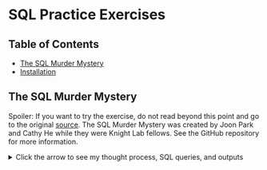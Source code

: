 # SQL Practice Exercises

## Table of Contents
- [The SQL Murder Mystery](#the-sql-murder-mystery)
- [Installation](#installation)


## The SQL Murder Mystery

Spoiler: If you want to try the exercise, do not read beyond this point and go to the original [source](https://mystery.knightlab.com/).
The SQL Murder Mystery was created by Joon Park and Cathy He while they were Knight Lab fellows. See the GitHub repository for more information.


<details>
  <summary>Click the arrow to see my thought process, SQL queries, and outputs</summary>

   <br>
   
#### Initial clues 
The crime was a **​murder**​ that occurred sometime on ​**Jan.15, 2018**​ and that it took place in ​**SQL City**​.
   
#### Databse schema
 ![database_schema](SQL_murder_images/database_schema.png)

#### Read crime report
   ```sql
SELECT *
FROM crime_scene_report
WHERE city = "SQL City" 
AND date = 20180115
AND type ="murder";
              
```


#### Gather information from witnesses
  
   ```sql
-- One lives on  last house on "Northwestern Dr"
SELECT *
FROM person
WHERE address_street_name = "Northwestern Dr"
ORDER BY address_number DESC
LIMIT 1;
```


   ```sql
-- Secod witness, “Annabel” lives on “Franklin Ave”
SELECT *
FROM person
WHERE name  like "A%"
AND address_street_name = "Franklin Ave";
```

#### Read the police report of each witness

   ```sql
SELECT p.id, p.name, i.transcript
FROM person AS p
INNER JOIN interview AS i 
ON p.id = i.person_id
WHERE p.name IN ("Morty Schapiro", "Annabel Miller")
```


**New clues**

| Witness Name     | Observation (clues)                                                                                       |
|------------------|--------------------------------------------------------------------------------------------------|
| Morty Schapiro  | Car with a plate that included "H42W"               |
| Morty Schapiro   | Killer had "Get Fit Now Gym" bag                                                                 |
| Morty Schapiro   | The membership number on the bag started with "48Z"                                               |
| Annabel Miller    | She recognized the killer from her gym when working out last week on January 9th.                 |



We have two leads: the gym and car leads

#### Gym lead

   ```sql
SELECT m.name,c.membership_id,m.membership_start_date, c.check_in_date,
c.check_in_time, c.check_out_time
FROM get_fit_now_member AS m
INNER JOIN get_fit_now_check_in AS c
ON m.id = c.membership_id
WHERE c.check_in_date = 20180109 AND
c.membership_id LIKE '48Z%'
```
#### Car lead

 ```sql
SELECT p.id, p.name, d.age, d.height,
d.eye_color, d.hair_color, d.gender,
d.plate_number, d.car_make, d.car_model
FROM person AS p
INNER JOIN drivers_license AS d 
ON p.license_id = d.id
WHERE p.name IN ("Joe Germuska", "Jeremy Bowers")
AND plate_number LIKE '%H42W%';
```

#### Who paid the killer?
 
 ```sql

--Read crime report

SELECT p.id, p.name, i.transcript
FROM person AS p
INNER JOIN interview AS i 
ON p.id = i.person_id
WHERE p.name = "Jeremy Bowers"
```

 ```sql

--Find the brains behind the crime using the clues from the report

SELECT p.name, d.height, d.hair_color, d.gender,
d.car_make, d.car_model,f.event_name, f.date
FROM person AS p
INNER JOIN drivers_license AS d ON p.license_id = d.id
INNER JOIN facebook_event_checkin AS f ON p.id = f.person_id
WHERE gender = "female" 
AND height BETWEEN 65 AND 67
AND hair_color = "red"
AND car_make = "Tesla"
AND car_model = "Model S"
```






</details>



